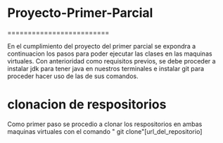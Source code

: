 # Proyecto-Primer-Parcial
=========================


En el cumplimiento del proyecto del primer parcial se expondra a continuacion los pasos para poder ejecutar las clases en las maquinas virtuales. Con anterioridad como requisitos previos, se debe proceder a instalar jdk para tener java en nuestros terminales e instalar git para proceder hacer uso de las de sus comandos.

# clonacion de respositorios
Como primer paso se procedio a clonar los respositorios en ambas maquinas virtuales con el comando " git clone"[url_del_repositorio]
#
